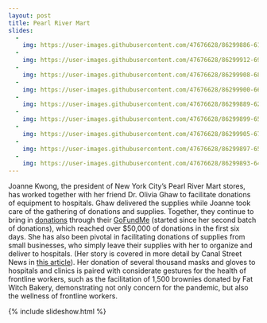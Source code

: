 ```yaml
---
layout: post
title: Pearl River Mart 
slides:
  -
    img: https://user-images.githubusercontent.com/47676628/86299886-611aeb80-bbcf-11ea-97a9-0108f0d9837f.jpg
  -
    img: https://user-images.githubusercontent.com/47676628/86299912-69732680-bbcf-11ea-80be-6204eedabedd.jpg
  -
    img: https://user-images.githubusercontent.com/47676628/86299908-68da9000-bbcf-11ea-9801-8f6a6e4ec801.jpg
  -
    img: https://user-images.githubusercontent.com/47676628/86299900-66783600-bbcf-11ea-93d1-244fe7e21045.jpg
  -
    img: https://user-images.githubusercontent.com/47676628/86299889-62e4af00-bbcf-11ea-8841-bc518f6212ef.jpg
  -
    img: https://user-images.githubusercontent.com/47676628/86299899-65df9f80-bbcf-11ea-97a8-89910ee18bd7.jpg
  -
    img: https://user-images.githubusercontent.com/47676628/86299905-67a96300-bbcf-11ea-839f-d2ddb7c7eca1.jpg
  -
    img: https://user-images.githubusercontent.com/47676628/86299897-65470900-bbcf-11ea-9d3b-c212a5a0799d.jpg
  -
    img: https://user-images.githubusercontent.com/47676628/86299893-6415dc00-bbcf-11ea-9f8f-e3857c88afdc.jpg
---
```


Joanne Kwong, the president of New York City’s Pearl River Mart stores, has worked together with her friend Dr. Olivia Ghaw to facilitate donations of equipment to hospitals. Ghaw delivered the supplies while Joanne took care of the gathering of donations and supplies. Together, they continue to bring in [donations](https://www.instagram.com/p/B-pbayUD2MQ/?goal=0_1ef49e2614-6f8f63c1b2-75085503&mc_cid=6f8f63c1b2&mc_eid=7b033cf7de) through their [GoFundMe](https://www.gofundme.com/f/pearl-river-mask-drive?goal=0_1ef49e2614-6f8f63c1b2-75085503&mc_cid=6f8f63c1b2&mc_eid=7b033cf7de) (started since her second batch of donations), which reached over $50,000 of donations in the first six days. She has also been pivotal in facilitating donations of supplies from small businesses, who simply leave their supplies with her to organize and deliver to hospitals. (Her story is covered in more detail by Canal Street News in [this article](https://www.canalstreetnews.com/news/pearl-river-mart-continues-to-radicalize-new-york-city)). Her donation of several thousand masks and gloves to hospitals and clinics is paired with considerate gestures for the health of frontline workers, such as the facilitation of 1,500 brownies donated by Fat Witch Bakery, demonstrating not only concern for the pandemic, but also the wellness of frontline workers. 

{% include slideshow.html %}
